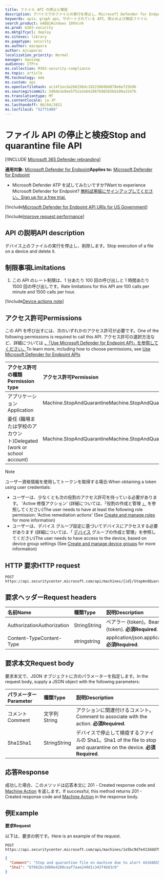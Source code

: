 ```yaml
---
title: ファイル API の停止と検疫
description: デバイスでのファイルの実行を停止し、Microsoft Defender for Endpoint でファイルを削除する方法について説明します。 例を参照してください。
keywords: apis、graph api、サポートされている API、停止および検疫ファイル
search.product: eADQiWindows 10XVcnh
ms.prod: m365-security
ms.mktglfcycl: deploy
ms.sitesec: library
ms.pagetype: security
ms.author: macapara
author: mjcaparas
localization_priority: Normal
manager: dansimp
audience: ITPro
ms.collection: M365-security-compliance
ms.topic: article
MS.technology: mde
ms.custom: api
ms.openlocfilehash: ac14f1ecda2b6256dc19223869b8878e6e725b96
ms.sourcegitcommit: 5d8de3e9ee5f52a3eb4206f690365bb108a3247b
ms.translationtype: MT
ms.contentlocale: ja-JP
ms.lasthandoff: 06/04/2021
ms.locfileid: "52771409"
---
```

# <a name="stop-and-quarantine-file-api"></a><span data-ttu-id="72c64-105">ファイル API の停止と検疫</span><span class="sxs-lookup"><span data-stu-id="72c64-105">Stop and quarantine file API</span></span>

[!INCLUDE [Microsoft 365 Defender rebranding](../../includes/microsoft-defender.md)]

<span data-ttu-id="72c64-106">**適用対象:** [Microsoft Defender for Endpoint](https://go.microsoft.com/fwlink/?linkid=2154037)</span><span class="sxs-lookup"><span data-stu-id="72c64-106">**Applies to:** [Microsoft Defender for Endpoint](https://go.microsoft.com/fwlink/?linkid=2154037)</span></span>

- <span data-ttu-id="72c64-107">Microsoft Defender ATP を試してみたいですか?</span><span class="sxs-lookup"><span data-stu-id="72c64-107">Want to experience Microsoft Defender for Endpoint?</span></span> [<span data-ttu-id="72c64-108">無料試用版にサインアップしてください。</span><span class="sxs-lookup"><span data-stu-id="72c64-108">Sign up for a free trial.</span></span>](https://www.microsoft.com/microsoft-365/windows/microsoft-defender-atp?ocid=docs-wdatp-exposedapis-abovefoldlink) 

[!include[Microsoft Defender for Endpoint API URIs for US Government](../../includes/microsoft-defender-api-usgov.md)]

[!include[Improve request performance](../../includes/improve-request-performance.md)]


## <a name="api-description"></a><span data-ttu-id="72c64-109">API の説明</span><span class="sxs-lookup"><span data-stu-id="72c64-109">API description</span></span>
<span data-ttu-id="72c64-110">デバイス上のファイルの実行を停止し、削除します。</span><span class="sxs-lookup"><span data-stu-id="72c64-110">Stop execution of a file on a device and delete it.</span></span>


## <a name="limitations"></a><span data-ttu-id="72c64-111">制限事項</span><span class="sxs-lookup"><span data-stu-id="72c64-111">Limitations</span></span>
1. <span data-ttu-id="72c64-112">この API のレート制限は、1 分あたり 100 回の呼び出しと 1 時間あたり 1500 回の呼び出しです。</span><span class="sxs-lookup"><span data-stu-id="72c64-112">Rate limitations for this API are 100 calls per minute and 1500 calls per hour.</span></span>


[!include[Device actions note](../../includes/machineactionsnote.md)]

## <a name="permissions"></a><span data-ttu-id="72c64-113">アクセス許可</span><span class="sxs-lookup"><span data-stu-id="72c64-113">Permissions</span></span>
<span data-ttu-id="72c64-114">この API を呼び出すには、次のいずれかのアクセス許可が必要です。</span><span class="sxs-lookup"><span data-stu-id="72c64-114">One of the following permissions is required to call this API.</span></span> <span data-ttu-id="72c64-115">アクセス許可の選択方法など、詳細については [、「Use Microsoft Defender for Endpoint API」を参照してください。](apis-intro.md)</span><span class="sxs-lookup"><span data-stu-id="72c64-115">To learn more, including how to choose permissions, see [Use Microsoft Defender for Endpoint APIs](apis-intro.md)</span></span>

<span data-ttu-id="72c64-116">アクセス許可の種類</span><span class="sxs-lookup"><span data-stu-id="72c64-116">Permission type</span></span> |   <span data-ttu-id="72c64-117">アクセス許可</span><span class="sxs-lookup"><span data-stu-id="72c64-117">Permission</span></span>  |   <span data-ttu-id="72c64-118">アクセス許可の表示名</span><span class="sxs-lookup"><span data-stu-id="72c64-118">Permission display name</span></span>
:---|:---|:---
<span data-ttu-id="72c64-119">アプリケーション</span><span class="sxs-lookup"><span data-stu-id="72c64-119">Application</span></span> |   <span data-ttu-id="72c64-120">Machine.StopAndQuarantine</span><span class="sxs-lookup"><span data-stu-id="72c64-120">Machine.StopAndQuarantine</span></span> | <span data-ttu-id="72c64-121">'Stop and Quarantine'</span><span class="sxs-lookup"><span data-stu-id="72c64-121">'Stop And Quarantine'</span></span>
<span data-ttu-id="72c64-122">委任 (職場または学校のアカウント)</span><span class="sxs-lookup"><span data-stu-id="72c64-122">Delegated (work or school account)</span></span> | <span data-ttu-id="72c64-123">Machine.StopAndQuarantine</span><span class="sxs-lookup"><span data-stu-id="72c64-123">Machine.StopAndQuarantine</span></span> | <span data-ttu-id="72c64-124">'Stop and Quarantine'</span><span class="sxs-lookup"><span data-stu-id="72c64-124">'Stop And Quarantine'</span></span>

>[!Note]
> <span data-ttu-id="72c64-125">ユーザー資格情報を使用してトークンを取得する場合:</span><span class="sxs-lookup"><span data-stu-id="72c64-125">When obtaining a token using user credentials:</span></span>
>- <span data-ttu-id="72c64-126">ユーザーは、少なくとも次の役割のアクセス許可を持っている必要があります。 'Active 修復アクション' (詳細については、「役割の作成と管理 [」](user-roles.md) を参照してください)</span><span class="sxs-lookup"><span data-stu-id="72c64-126">The user needs to have at least the following role permission: 'Active remediation actions' (See [Create and manage roles](user-roles.md) for more information)</span></span>
>- <span data-ttu-id="72c64-127">ユーザーは、デバイス グループ設定に基づいてデバイスにアクセスする必要があります (詳細については、「 [デバイス](machine-groups.md) グループの作成と管理」を参照してください)</span><span class="sxs-lookup"><span data-stu-id="72c64-127">The user needs to have access to the device, based on device group settings (See [Create and manage device groups](machine-groups.md) for more information)</span></span>

## <a name="http-request"></a><span data-ttu-id="72c64-128">HTTP 要求</span><span class="sxs-lookup"><span data-stu-id="72c64-128">HTTP request</span></span>
```
POST https://api.securitycenter.microsoft.com/api/machines/{id}/StopAndQuarantineFile
```

## <a name="request-headers"></a><span data-ttu-id="72c64-129">要求ヘッダー</span><span class="sxs-lookup"><span data-stu-id="72c64-129">Request headers</span></span>

<span data-ttu-id="72c64-130">名前</span><span class="sxs-lookup"><span data-stu-id="72c64-130">Name</span></span> | <span data-ttu-id="72c64-131">種類</span><span class="sxs-lookup"><span data-stu-id="72c64-131">Type</span></span> | <span data-ttu-id="72c64-132">説明</span><span class="sxs-lookup"><span data-stu-id="72c64-132">Description</span></span>
:---|:---|:---
<span data-ttu-id="72c64-133">Authorization</span><span class="sxs-lookup"><span data-stu-id="72c64-133">Authorization</span></span> | <span data-ttu-id="72c64-134">String</span><span class="sxs-lookup"><span data-stu-id="72c64-134">String</span></span> | <span data-ttu-id="72c64-135">ベアラー {token}。</span><span class="sxs-lookup"><span data-stu-id="72c64-135">Bearer {token}.</span></span> <span data-ttu-id="72c64-136">**必須**</span><span class="sxs-lookup"><span data-stu-id="72c64-136">**Required**.</span></span>
<span data-ttu-id="72c64-137">Content-Type</span><span class="sxs-lookup"><span data-stu-id="72c64-137">Content-Type</span></span> | <span data-ttu-id="72c64-138">string</span><span class="sxs-lookup"><span data-stu-id="72c64-138">string</span></span> | <span data-ttu-id="72c64-139">application/json.</span><span class="sxs-lookup"><span data-stu-id="72c64-139">application/json.</span></span> <span data-ttu-id="72c64-140">**必須**</span><span class="sxs-lookup"><span data-stu-id="72c64-140">**Required**.</span></span>

## <a name="request-body"></a><span data-ttu-id="72c64-141">要求本文</span><span class="sxs-lookup"><span data-stu-id="72c64-141">Request body</span></span>
<span data-ttu-id="72c64-142">要求本文で、JSON オブジェクトに次のパラメーターを指定します。</span><span class="sxs-lookup"><span data-stu-id="72c64-142">In the request body, supply a JSON object with the following parameters:</span></span>

<span data-ttu-id="72c64-143">パラメーター</span><span class="sxs-lookup"><span data-stu-id="72c64-143">Parameter</span></span> | <span data-ttu-id="72c64-144">種類</span><span class="sxs-lookup"><span data-stu-id="72c64-144">Type</span></span>    | <span data-ttu-id="72c64-145">説明</span><span class="sxs-lookup"><span data-stu-id="72c64-145">Description</span></span>
:---|:---|:---
<span data-ttu-id="72c64-146">コメント</span><span class="sxs-lookup"><span data-stu-id="72c64-146">Comment</span></span> |   <span data-ttu-id="72c64-147">文字列</span><span class="sxs-lookup"><span data-stu-id="72c64-147">String</span></span> |    <span data-ttu-id="72c64-148">アクションに関連付けるコメント。</span><span class="sxs-lookup"><span data-stu-id="72c64-148">Comment to associate with the action.</span></span> <span data-ttu-id="72c64-149">**必須**</span><span class="sxs-lookup"><span data-stu-id="72c64-149">**Required**.</span></span>
<span data-ttu-id="72c64-150">Sha1</span><span class="sxs-lookup"><span data-stu-id="72c64-150">Sha1</span></span> |  <span data-ttu-id="72c64-151">String</span><span class="sxs-lookup"><span data-stu-id="72c64-151">String</span></span>   | <span data-ttu-id="72c64-152">デバイスで停止して検疫するファイルの Sha1。</span><span class="sxs-lookup"><span data-stu-id="72c64-152">Sha1 of the file to stop and quarantine on the device.</span></span> <span data-ttu-id="72c64-153">**必須**</span><span class="sxs-lookup"><span data-stu-id="72c64-153">**Required**.</span></span>

## <a name="response"></a><span data-ttu-id="72c64-154">応答</span><span class="sxs-lookup"><span data-stu-id="72c64-154">Response</span></span>
<span data-ttu-id="72c64-155">成功した場合、このメソッドは応答本文に 201 - Created response code and [Machine Action](machineaction.md) を返します。</span><span class="sxs-lookup"><span data-stu-id="72c64-155">If successful, this method returns 201 - Created response code and [Machine Action](machineaction.md) in the response body.</span></span>


## <a name="example"></a><span data-ttu-id="72c64-156">例</span><span class="sxs-lookup"><span data-stu-id="72c64-156">Example</span></span>

<span data-ttu-id="72c64-157">**要求**</span><span class="sxs-lookup"><span data-stu-id="72c64-157">**Request**</span></span>

<span data-ttu-id="72c64-158">以下は、要求の例です。</span><span class="sxs-lookup"><span data-stu-id="72c64-158">Here is an example of the request.</span></span>

```http
POST https://api.securitycenter.microsoft.com/api/machines/1e5bc9d7e413ddd7902c2932e418702b84d0cc07/StopAndQuarantineFile 
```

```json
{
  "Comment": "Stop and quarantine file on machine due to alert 441688558380765161_2136280442",
  "Sha1": "87662bc3d60e4200ceaf7aae249d1c343f4b83c9"
}

```

